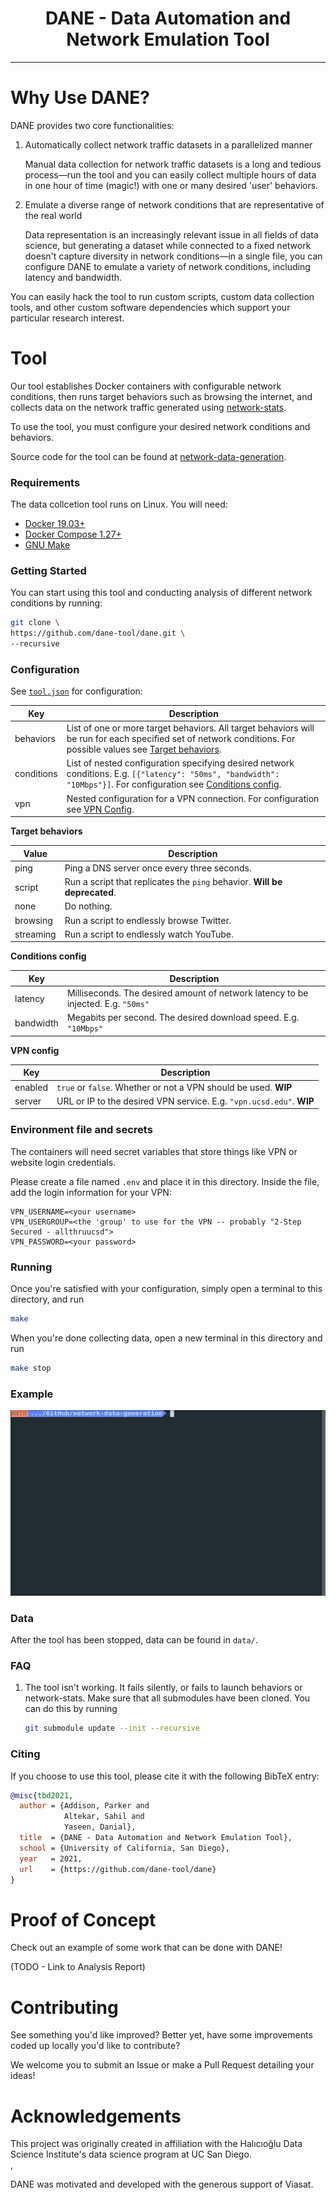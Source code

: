 <link rel="shortcut icon" type="image/png" href="media/favicon.png">
<h1 align="center"><b>DANE - Data Automation and Network Emulation Tool</b> </h1>
<hr>

# Why Use DANE?

DANE provides two core functionalities:

1. Automatically collect network traffic datasets in a parallelized manner

   Manual data collection for network traffic datasets is a long and tedious process—run the tool and you can easily collect multiple hours of data in one hour of time (magic!) with one or many desired 'user' behaviors.

2. Emulate a diverse range of network conditions that are representative of the real world

   Data representation is an increasingly relevant issue in all fields of data science, but generating a dataset while connected to a fixed network doesn't capture diversity in network conditions—in a single file, you can configure DANE to emulate a variety of network conditions, including latency and bandwidth.

You can easily hack the tool to run custom scripts, custom data collection tools, and other custom software dependencies which support your particular research interest.

# Tool

Our tool establishes Docker containers with configurable network conditions,
then runs target behaviors such as browsing the internet, and collects data on
the network traffic generated using
[network-stats](https://github.com/Viasat/network-stats).

To use the tool, you must configure your desired network conditions and behaviors.

Source code for the tool can be found at [network-data-generation](https://github.com/dane-tool/dane).

### Requirements

The data collcetion tool runs on Linux. You will need:

- [Docker 19.03+](https://docs.docker.com/get-docker/)
- [Docker Compose 1.27+](https://docs.docker.com/compose/install/)
- [GNU Make](https://www.gnu.org/software/make/)

### Getting Started

You can start using this tool and conducting analysis of different network conditions by running:

```bash
git clone \
https://github.com/dane-tool/dane.git \
--recursive
```

### Configuration

See [`tool.json`](https://github.com/parkeraddison/generating-and-analyzing-network-traffic-in-diverse-network-conditions/blob/main/config/tool.json) for configuration:

| Key        | Description                                                                                                                                                                             |
| ---------- | --------------------------------------------------------------------------------------------------------------------------------------------------------------------------------------- |
| behaviors  | List of one or more target behaviors. All target behaviors will be run for each specified set of network conditions. For possible values see [Target behaviors](#target-behaviors).     |
| conditions | List of nested configuration specifying desired network conditions. E.g. `[{"latency": "50ms", "bandwidth": "10Mbps"}]`. For configuration see [Conditions config](#conditions-config). |
| vpn        | Nested configuration for a VPN connection. For configuration see [VPN Config](#vpn-config).                                                                                             |

<a name="target-behaviors"></a>
**Target behaviors**

| Value     | Description                                                               |
| --------- | ------------------------------------------------------------------------- |
| ping      | Ping a DNS server once every three seconds.                               |
| script    | Run a script that replicates the `ping` behavior. **Will be deprecated**. |
| none      | Do nothing.                                                               |
| browsing  | Run a script to endlessly browse Twitter.                                 |
| streaming | Run a script to endlessly watch YouTube.                                  |

<a name="conditions-config"></a>
**Conditions config**

| Key       | Description                                                                       |
| --------- | --------------------------------------------------------------------------------- |
| latency   | Milliseconds. The desired amount of network latency to be injected. E.g. `"50ms"` |
| bandwidth | Megabits per second. The desired download speed. E.g. `"10Mbps"`                  |

<a name="vpn-config"></a>
**VPN config**

| Key     | Description                                                          |
| ------- | -------------------------------------------------------------------- |
| enabled | `true` or `false`. Whether or not a VPN should be used. **WIP**      |
| server  | URL or IP to the desired VPN service. E.g. `"vpn.ucsd.edu"`. **WIP** |

### Environment file and secrets

The containers will need secret variables that store things like VPN or website login credentials.

Please create a file named `.env` and place it in this directory. Inside the file, add the login information for your VPN:

```
VPN_USERNAME=<your username>
VPN_USERGROUP=<the 'group' to use for the VPN -- probably "2-Step Secured - allthruucsd">
VPN_PASSWORD=<your password>
```

### Running

Once you're satisfied with your configuration, simply open a terminal to this directory, and run

```bash
make
```

When you're done collecting data, open a new terminal in this directory and run

```bash
make stop
```

### Example

![](media/demo.gif)

### Data

After the tool has been stopped, data can be found in `data/`.

### FAQ

1. The tool isn't working. It fails silently, or fails to launch behaviors or network-stats.
   Make sure that all submodules have been cloned. You can do this by running
   ```bash
   git submodule update --init --recursive
   ```

### Citing

If you choose to use this tool, please cite it with the following BibTeX entry:

```bibtex
@misc{tbd2021,
  author = {Addison, Parker and
            Altekar, Sahil and
            Yaseen, Danial},
  title  = {DANE - Data Automation and Network Emulation Tool},
  school = {University of California, San Diego},
  year   = 2021,
  url    = {https://github.com/dane-tool/dane}
}
```

# Proof of Concept

Check out an example of some work that can be done with DANE!

(TODO - Link to Analysis Report)

# Contributing

See something you'd like improved? Better yet, have some improvements coded up locally you'd like to contribute?

We welcome you to submit an Issue or make a Pull Request detailing your ideas!

# Acknowledgements

This project was originally created in affiliation with the Halıcıoğlu Data Science Institute's data science program at UC San Diego.  
[](https://hdsi.ucsd.edu/), [](https://dsc-capstone.github.io/)

DANE was motivated and developed with the generous support of Viasat.  
[](https://viasat.com/)
